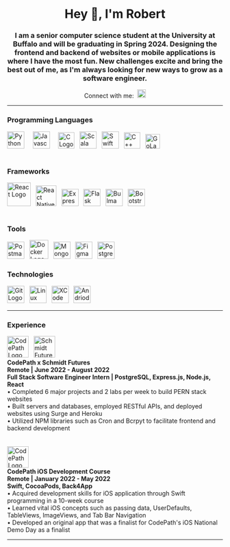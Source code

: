 <!-- Start README -->
<div>
  
  <!-- Main Header -->
  <div align="center">
    <h1 align="center" style="text-align: center;">
      Hey 👋, I'm Robert
    </h1>
  </div>
  
  <!-- About Me -->
  <div align="center">
    <h3>
        I am a senior computer science student at the University at Buffalo and will be graduating in Spring 2024. Designing the frontend and backend of websites or mobile applications is where I have the most fun. New challenges excite and bring the best out of me, as I'm always looking for new ways to grow as a software engineer.
    </h3>
  </div>

  <!-- LinkedIn Link and Image -->
  <div align="center"> 
    Connect with me:&nbsp;
    <a href="https://www.linkedin.com/in/robertreyes-enamorado/" target="_blank">    
      <picture>
        <img alt="LinkedIn Logo" src="https://github.com/reyesenamorado97/reyesenamorado97/assets/97928078/ac871912-faa1-4721-8702-e55aab1f34b0" height="20">
      </picture>
        </div>
    </a>
  </div>
  
  <hr/>
  
 <!-- Programming Languages -->
 <div> 
   <h3>
     Programming Languages
   </h3>
    <picture>
      <img alt="Python Logo" src="https://github.com/reyesenamorado97/reyesenamorado97/assets/97928078/d7aab6f3-ca33-47e5-87a7-547bc623cb6b" width="40"/>
    </picture>
    &nbsp; &nbsp;
    <picture>
      <img alt="Javascript Logo" src="https://github.com/reyesenamorado97/reyesenamorado97/assets/97928078/8703b99e-25f6-495b-89e6-2b20e112e968" width="40"/>
    </picture>
    &nbsp; &nbsp;
    <picture>
      <img alt="C Logo" src="https://github.com/reyesenamorado97/reyesenamorado97/assets/97928078/4d5567b6-bd54-4542-b1cc-925055e1349e" width="38"/>
    </picture>
    &nbsp; 
    <picture>
      <img alt="Scala Logo" src="https://github.com/reyesenamorado97/reyesenamorado97/assets/97928078/958ea312-8a3d-486f-8d7a-af4d485bd47a" width="40"/>
    </picture>
    &nbsp;
     <picture>
      <img alt="Swift Logo" src="https://github.com/reyesenamorado97/reyesenamorado97/assets/97928078/cd56ecd9-9034-4420-9da6-85fd323f200b" width="40"/>
    </picture>
    &nbsp;
     <picture>
      <img alt="C++ Logo" src="https://github.com/reyesenamorado97/reyesenamorado97/assets/97928078/8af8bff7-744a-45ce-ba5d-2edc1c9dd0bc" width="38"/>
    </picture>
    &nbsp;
    <picture>
      <img align="justify" alt="GoLang Logo" src="https://github.com/reyesenamorado97/reyesenamorado97/assets/97928078/2c31f7bb-d4b1-4172-9968-7e9d6bfaa76f" height="34"/>
    </picture>
  </div>
  
  </br>

  <!-- Known Frameworks -->
  <div> 
   <h3>
     Frameworks
   </h3>
    <picture>
      <img alt="React Logo" src="https://github.com/reyesenamorado97/reyesenamorado97/assets/97928078/72dd1d2e-788d-43e1-a82f-f86f001eeff9" height="55"/>
    </picture>
    &nbsp;
    <picture>
      <img alt="React Native Logo" src="https://github.com/reyesenamorado97/reyesenamorado97/assets/97928078/d4dde974-ed43-4c0e-80d0-34b20158dd47" height="48"/>
    </picture>
    &nbsp;
    <picture>
      <img alt="Express Logo" src="https://github.com/reyesenamorado97/reyesenamorado97/assets/97928078/d4d654cc-d835-4d17-98af-cf7b14c4cce4" height="40"/>
    </picture>
    &nbsp;
    <picture>
      <img alt="Flask Logo" src="https://github.com/reyesenamorado97/reyesenamorado97/assets/97928078/e1f3332e-1ed8-40e9-9e13-07d78ce2d5bb" height="40"/>
    </picture>
    &nbsp;
    <picture>
      <img alt="Bulma CSS Logo" src="https://github.com/reyesenamorado97/reyesenamorado97/assets/97928078/26d78b74-9dd0-4279-b447-63e42fcc907c" height="40"/>
    </picture>
    &nbsp;
    <picture>
      <img alt="Bootstrap Logo" src="https://github.com/reyesenamorado97/reyesenamorado97/assets/97928078/44e0012c-aefc-4573-b50f-fb1eb65cedb4" height="40"/>
    </picture>
    &nbsp;
  </div>

  </br>
  
  <!-- Known Tools -->
  <div> 
   <h3>
     Tools
   </h3>
    <picture>
      <img alt="Postman Logo" src="https://github.com/reyesenamorado97/reyesenamorado97/assets/97928078/bb5bb109-0e5b-4675-af34-87d7eb1866cc" width="40"/>
    </picture>
    &nbsp;
    <picture>
      <img alt="Docker Logo" src="https://github.com/reyesenamorado97/reyesenamorado97/assets/97928078/7d612248-0332-4c75-a6b0-7ddd1fedfe05" width="44"/>
    </picture>
    &nbsp;
    <picture>
      <img alt="MongoDB Logo" src="https://github.com/reyesenamorado97/reyesenamorado97/assets/97928078/a6cd5654-228a-4c98-911b-5d1496e4624a" height="40"/>
    </picture>
    &nbsp;
    <picture>
      <img alt="Figma Logo" src="https://github.com/reyesenamorado97/reyesenamorado97/assets/97928078/9d61a892-4dd9-45b0-a73d-0a5a31b37ad5" height="40"/>
    </picture>
    &nbsp;
    <picture>
      <img alt="PostgreSQL Logo" src="https://github.com/reyesenamorado97/reyesenamorado97/assets/97928078/0bb3472a-3a27-45c6-b769-591aa549086d" height="40"/>
    </picture>


  <!-- Technologies -->
  <div> 
   <h3>
     Technologies
   </h3>
    <picture>
      <img alt="Git Logo" src="https://github.com/reyesenamorado97/reyesenamorado97/assets/97928078/80f764d2-009f-43f9-956f-ac79d3faafa6" width="40"/>
    </picture>
    &nbsp;
    <picture>
      <img alt="Linux Logo" src="https://github.com/reyesenamorado97/reyesenamorado97/assets/97928078/62667666-247c-4dce-afa1-369fd58f8718" width="40"/>
    </picture>
    &nbsp;
    <picture>
      <img alt="XCode Logo" src="https://github.com/reyesenamorado97/reyesenamorado97/assets/97928078/1b35383a-2a82-476a-b03a-b571bf04b687" height="40"/>
    </picture>
    &nbsp;
    <picture>
      <img alt="Andriod Studio Logo" src="https://github.com/reyesenamorado97/reyesenamorado97/assets/97928078/dfcd3a19-150b-449b-923e-280f15e7da3e" height="40"/>
    </picture>
    &nbsp;
  </div>

  <hr/>
  
  <!-- Experience -->
  <div> 
    <h3>
     Experience
    </h3>
  </div>
  <!-- CodePath x Schmidt Futures -->
  <div>
    <picture>
      <img alt="CodePath Logo" src="https://github.com/reyesenamorado97/reyesenamorado97/assets/97928078/69501fb3-a629-4278-8aa6-bd32f477dda2" width="50"/>
    </picture>
    &nbsp;
    <picture>
      <img alt="Schmidt Futures Logo" src="https://github.com/reyesenamorado97/reyesenamorado97/assets/97928078/ef978516-89ee-480d-b6cf-948daf7f55f2" height="50"/>
    </picture>
  </div>

  <div>
    <b>CodePath x Schmidt Futures</b><br>
    <b>Remote | June 2022 - August 2022</b><br>
    <b>Full Stack Software Engineer Intern | PostgreSQL, Express.js, Node.js, React</b><br>
  </div>
  • Completed 6 major projects and 2 labs per week to build PERN stack websites<br>
  • Built servers and databases, employed RESTful APIs, and deployed websites using Surge and Heroku<br>
  • Utilized NPM libraries such as Cron and Bcrpyt to facilitate frontend and backend development<br>

  <br>
  <br>
  
   <!-- CodePath iOS Development Course -->
  <div>
    <picture>
      <img alt="CodePath Logo" src="https://github.com/reyesenamorado97/reyesenamorado97/assets/97928078/69501fb3-a629-4278-8aa6-bd32f477dda2" width="50"/>
    </picture>
  </div>

  <div>
    <b>CodePath iOS Development Course</b><br>
    <b>Remote | January 2022 - May 2022</b><br>
    <b>Swift, CocoaPods, Back4App</b><br>
  </div>
  • Acquired development skills for iOS application through Swift programming in a 10-week course<br>
  • Learned vital iOS concepts such as passing data, UserDefaults, TableViews, ImageViews, and Tab Bar Navigation<br>
  • Developed an original app that was a finalist for CodePath's iOS National Demo Day as a finalist<br>

  <hr>

  <!-- Projects 
  <div> 
    <h3>
      Projects
    </h3>
  </div>

  -->
  
<!--------------- END README --------------->
</div>
